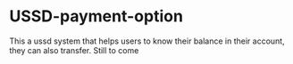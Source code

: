 # USSD-payment-option
This a ussd system that helps users to know their balance in their account, they can also transfer. Still to come
